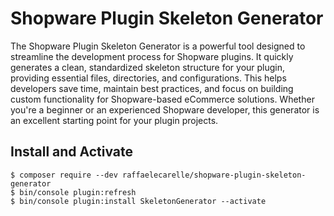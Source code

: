 # Shopware Plugin Skeleton Generator

The Shopware Plugin Skeleton Generator is a powerful tool designed to streamline the development process for Shopware plugins. It quickly generates a clean, standardized skeleton structure for your plugin, providing essential files, directories, and configurations. This helps developers save time, maintain best practices, and focus on building custom functionality for Shopware-based eCommerce solutions. Whether you're a beginner or an experienced Shopware developer, this generator is an excellent starting point for your plugin projects.

## Install and Activate

```console
$ composer require --dev raffaelecarelle/shopware-plugin-skeleton-generator
$ bin/console plugin:refresh
$ bin/console plugin:install SkeletonGenerator --activate
```


